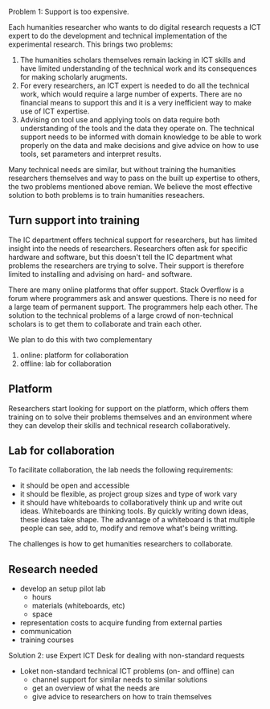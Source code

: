 

Problem 1: Support is too expensive. 

Each humanities researcher who wants to do digital research requests a ICT expert to do the development and technical implementation of the experimental research. This brings two problems:
1. The humanities scholars themselves remain lacking in ICT skills and have limited understanding of the technical work and its consequences for making scholarly arugments. 
2. For every researchers, an ICT expert is needed to do all the technical work, which would require a large number of experts. There are no financial means to support this and it is a very inefficient way to make use of ICT expertise. 
3. Advising on tool use and applying tools on data require both understanding of the tools and the data they operate on. The technical support needs to be informed with domain knowledge to be able to work properly on the data and make decisions and give advice on how to use tools, set parameters and interpret results.

Many technical needs are similar, but without training the humanities researchers themselves and way to pass on the built up expertise to others, the two problems mentioned above remian. We believe the most effective solution to both problems is to train humanities reseachers.

## Turn support into training

The IC department offers technical support for researchers, but has limited insight into the needs of researchers. Researchers often ask for specific hardware and software, but this doesn't tell the IC department what problems the researchers are trying to solve. Their support is therefore limited to installing and advising on hard- and software. 

There are many online platforms that offer support. Stack Overflow is a forum where programmers ask and answer questions. There is no need for a large team of permanent support. The programmers help each other. The solution to the technical problems of a large crowd of non-technical scholars is to get them to collaborate and train each other.

We plan to do this with two complementary 

1. online: platform for collaboration
2. offline: lab for collaboration

## Platform

Researchers start looking for support on the platform, which offers them training on to solve their problems themselves and an environment where they can develop their skills and technical research collaboratively. 

## Lab for collaboration

To facilitate collaboration, the lab needs the following requirements:
+ it should be open and accessible
+ it should be flexible, as project group sizes and type of work vary
+ it should have whiteboards to collaboratively think up and write out ideas. Whiteboards are thinking tools. By quickly writing down ideas, these ideas take shape. The advantage of a whiteboard is that multiple people can see, add to, modify and remove what's being writting.

The challenges is how to get humanities researchers to collaborate. 

## Research needed

+ develop an setup pilot lab
  + hours
  + materials (whiteboards, etc)
  + space
+ representation costs to acquire funding from external parties
+ communication
+ training courses

Solution 2: use Expert ICT Desk for dealing with non-standard requests
+ Loket non-standard technical ICT problems (on- and offline) can 
  + channel support for similar needs to similar solutions
  + get an overview of what the needs are
  + give advice to researchers on how to train themselves


